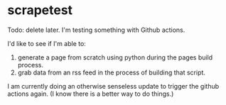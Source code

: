 # scrapetest
Todo: delete later. I'm testing something with Github actions.


I'd like to see if I'm able to:
1. generate a page from scratch using python during the pages build process.
2. grab data from an rss feed in the process of building that script.


I am currently doing an otherwise senseless update to trigger the github actions again. (I know there is a better way to do things.)
